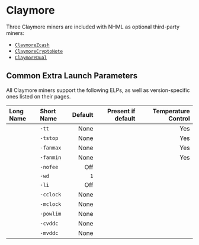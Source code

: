 # Claymore

Three Claymore miners are included with NHML as optional third-party miners:

* [`ClaymoreZcash`](https://github.com/nicehash/NiceHashMinerLegacy/wiki/ClaymoreZcash)
* [`ClaymoreCryptoNote`](https://github.com/nicehash/NiceHashMinerLegacy/wiki/ClaymoreCryptoNote)
* [`ClaymoreDual`](https://github.com/nicehash/NiceHashMinerLegacy/wiki/ClaymoreDual)

## Common Extra Launch Parameters

All Claymore miners support the following ELPs, as well as version-specific ones listed on their pages.

| Long Name | Short Name | Default | Present if default | Temperature Control |
|:----------|:-----------|--------:|-------------------:|----------------------------------------------:|
| | `-tt` | None | | Yes |
| | `-tstop` | None | | Yes |
| | `-fanmax` | None | | Yes |
| | `-fanmin` | None | | Yes |
| | `-nofee` | Off | |
| | `-wd` | `1` | |
| | `-li` | Off | |
| | `-cclock` | None | |
| | `-mclock` | None | |
| | `-powlim` | None | |
| | `-cvddc` | None | |
| | `-mvddc` | None | |